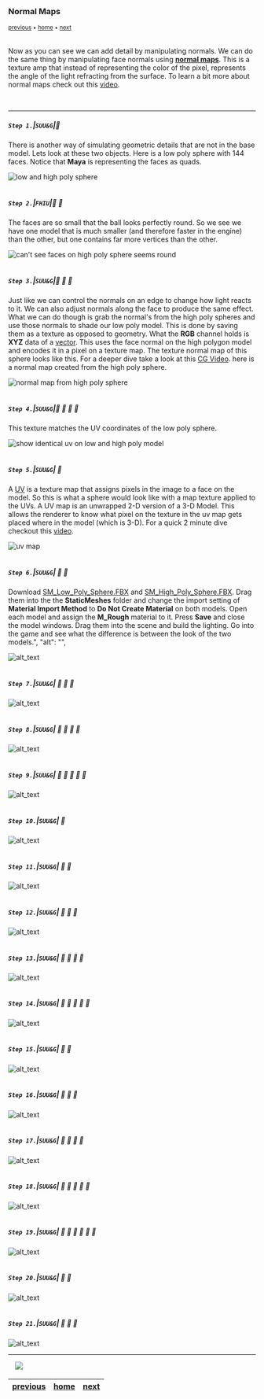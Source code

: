 <img src="https://via.placeholder.com/1000x4/45D7CA/45D7CA" alt="drawing" height="4px"/>

### Normal Maps

<sub>[previous](../edge-normals/README.md#user-content-edge-normals-in-practice) • [home](../README.md#user-content-ue4-static-meshes) • [next](../)</sub>

<img src="https://via.placeholder.com/1000x4/45D7CA/45D7CA" alt="drawing" height="4px"/>

Now as you can see we can add detail by manipulating normals.  We can do the same thing by manipulating face normals using **[normal maps](https://en.wikipedia.org/wiki/Normal_mapping)**. This is a texture amp that instead of representing the color of the pixel, represents the angle of the light refracting from the surface. To learn a bit more about normal maps check out this [video](https://www.youtube.com/watch?v=GyfVQmoFX4c).

<br>

---

##### `Step 1.`\|`SUU&G`|:small_blue_diamond:
There is another way of simulating geometric details that are not in the base model.  Lets look at these two objects.  Here is a low poly sphere with 144 faces. Notice that **Maya** is representing the faces as quads.

![low and high poly sphere](images/image_21.jpg)

<img src="https://via.placeholder.com/500x2/45D7CA/45D7CA" alt="drawing" height="2px" alt = ""/>

##### `Step 2.`\|`FHIU`|:small_blue_diamond: :small_blue_diamond: 

The faces are so small that the ball looks perfectly round. So we see we have one model that is much smaller (and therefore faster in the engine) than the other, but one contains far more vertices than the other.

![can't see faces on high poly sphere seems round](images/image_22.jpg)

<img src="https://via.placeholder.com/500x2/45D7CA/45D7CA" alt="drawing" height="2px" alt = ""/>

##### `Step 3.`\|`SUU&G`|:small_blue_diamond: :small_blue_diamond: :small_blue_diamond:

Just like we can control the normals on an edge to change how light reacts to it.  We can also adjust normals along the face to produce the same effect.  What we can do though is grab the normal's from the high poly spheres and use those normals to shade our low poly model. This is done by saving them as a texture as opposed to geometry.  What the **RGB** channel holds is **XYZ** data of a [vector](https://en.wikipedia.org/wiki/Euclidean_vector).  This uses the face normal on the high polygon model and encodes it in a pixel on a texture map.  The texture normal map of this sphere looks like this. For a deeper dive take a look at this [CG Video](https://www.youtube.com/watch?v=oOOeV3IU2Yo). here is a normal map created from the high poly sphere.

![normal map from high poly sphere](images/image_23.jpg)

<img src="https://via.placeholder.com/500x2/45D7CA/45D7CA" alt="drawing" height="2px" alt = ""/>

##### `Step 4.`\|`SUU&G`|:small_blue_diamond: :small_blue_diamond: :small_blue_diamond: :small_blue_diamond:

This texture matches the UV coordinates of the low poly sphere.

![show identical uv on low and high poly model](images/image_24.jpg)

<img src="https://via.placeholder.com/500x2/45D7CA/45D7CA" alt="drawing" height="2px" alt = ""/>

##### `Step 5.`\|`SUU&G`| :small_orange_diamond:

A [UV](https://en.wikipedia.org/wiki/UV_mapping) is a texture map that assigns pixels in the image to a face on the model. So this is what a sphere would look like with a map texture applied to the UVs. A UV map is an unwrapped 2-D version of a 3-D Model.  This allows the renderer to know what pixel on the texture in the uv map gets placed where in the model (which is 3-D). For a quick 2 minute dive checkout this [video](https://www.youtube.com/watch?v=mAcEzlsoad0).
    
![uv map](images/image_25.jpg)

<img src="https://via.placeholder.com/500x2/45D7CA/45D7CA" alt="drawing" height="2px" alt = ""/>

##### `Step 6.`\|`SUU&G`| :small_orange_diamond: :small_blue_diamond:

Download [SM_Low_Poly_Sphere.FBX](../Assets/SM_Low_Poly_Sphere.FBX) and [SM_High_Poly_Sphere.FBX](../Assets/SM_High_Poly_Sphere.FBX). Drag them into the the **StaticMeshes** folder and change the import setting of **Material Import Method** to **Do Not Create Material** on both models.  Open each model and assign the **M_Rough** material to it. Press **Save** and close the model windows.  Drag them into the scene and build the lighting.  Go into the game and see what the difference is between the look of the two models.",
    "alt": "",

![alt_text](images/.jpg)

<img src="https://via.placeholder.com/500x2/45D7CA/45D7CA" alt="drawing" height="2px" alt = ""/>

##### `Step 7.`\|`SUU&G`| :small_orange_diamond: :small_blue_diamond: :small_blue_diamond:

![alt_text](images/.jpg)

<img src="https://via.placeholder.com/500x2/45D7CA/45D7CA" alt="drawing" height="2px" alt = ""/>

##### `Step 8.`\|`SUU&G`| :small_orange_diamond: :small_blue_diamond: :small_blue_diamond: :small_blue_diamond:

![alt_text](images/.jpg)

<img src="https://via.placeholder.com/500x2/45D7CA/45D7CA" alt="drawing" height="2px" alt = ""/>

##### `Step 9.`\|`SUU&G`| :small_orange_diamond: :small_blue_diamond: :small_blue_diamond: :small_blue_diamond: :small_blue_diamond:

![alt_text](images/.jpg)

<img src="https://via.placeholder.com/500x2/45D7CA/45D7CA" alt="drawing" height="2px" alt = ""/>

##### `Step 10.`\|`SUU&G`| :large_blue_diamond:

![alt_text](images/.jpg)

<img src="https://via.placeholder.com/500x2/45D7CA/45D7CA" alt="drawing" height="2px" alt = ""/>

##### `Step 11.`\|`SUU&G`| :large_blue_diamond: :small_blue_diamond: 

![alt_text](images/.jpg)

<img src="https://via.placeholder.com/500x2/45D7CA/45D7CA" alt="drawing" height="2px" alt = ""/>


##### `Step 12.`\|`SUU&G`| :large_blue_diamond: :small_blue_diamond: :small_blue_diamond: 

![alt_text](images/.jpg)

<img src="https://via.placeholder.com/500x2/45D7CA/45D7CA" alt="drawing" height="2px" alt = ""/>

##### `Step 13.`\|`SUU&G`| :large_blue_diamond: :small_blue_diamond: :small_blue_diamond:  :small_blue_diamond: 

![alt_text](images/.jpg)

<img src="https://via.placeholder.com/500x2/45D7CA/45D7CA" alt="drawing" height="2px" alt = ""/>

##### `Step 14.`\|`SUU&G`| :large_blue_diamond: :small_blue_diamond: :small_blue_diamond: :small_blue_diamond:  :small_blue_diamond: 

![alt_text](images/.jpg)

<img src="https://via.placeholder.com/500x2/45D7CA/45D7CA" alt="drawing" height="2px" alt = ""/>

##### `Step 15.`\|`SUU&G`| :large_blue_diamond: :small_orange_diamond: 

![alt_text](images/.jpg)

<img src="https://via.placeholder.com/500x2/45D7CA/45D7CA" alt="drawing" height="2px" alt = ""/>

##### `Step 16.`\|`SUU&G`| :large_blue_diamond: :small_orange_diamond:   :small_blue_diamond: 

![alt_text](images/.jpg)

<img src="https://via.placeholder.com/500x2/45D7CA/45D7CA" alt="drawing" height="2px" alt = ""/>

##### `Step 17.`\|`SUU&G`| :large_blue_diamond: :small_orange_diamond: :small_blue_diamond: :small_blue_diamond:

![alt_text](images/.jpg)

<img src="https://via.placeholder.com/500x2/45D7CA/45D7CA" alt="drawing" height="2px" alt = ""/>

##### `Step 18.`\|`SUU&G`| :large_blue_diamond: :small_orange_diamond: :small_blue_diamond: :small_blue_diamond: :small_blue_diamond:

![alt_text](images/.jpg)

<img src="https://via.placeholder.com/500x2/45D7CA/45D7CA" alt="drawing" height="2px" alt = ""/>

##### `Step 19.`\|`SUU&G`| :large_blue_diamond: :small_orange_diamond: :small_blue_diamond: :small_blue_diamond: :small_blue_diamond: :small_blue_diamond:

![alt_text](images/.jpg)

<img src="https://via.placeholder.com/500x2/45D7CA/45D7CA" alt="drawing" height="2px" alt = ""/>

##### `Step 20.`\|`SUU&G`| :large_blue_diamond: :large_blue_diamond:

![alt_text](images/.jpg)

<img src="https://via.placeholder.com/500x2/45D7CA/45D7CA" alt="drawing" height="2px" alt = ""/>

##### `Step 21.`\|`SUU&G`| :large_blue_diamond: :large_blue_diamond: :small_blue_diamond:

![alt_text](images/.jpg)

___

<img src="https://via.placeholder.com/500x2/45D7CA/45D7CA" alt="drawing" height="2px" alt = ""/>

<img src="https://via.placeholder.com/1000x4/dba81a/dba81a" alt="drawing" height="4px" alt = ""/>

<img src="https://via.placeholder.com/1000x100/45D7CA/000000/?text=Next Up - ADD NEXT TITLE">

<img src="https://via.placeholder.com/1000x4/dba81a/dba81a" alt="drawing" height="4px" alt = ""/>

| [previous](../edge-normals/README.md#user-content-edge-normals-in-practice)| [home](../README.md#user-content-ue4-static-meshes) | [next](../)|
|---|---|---|
